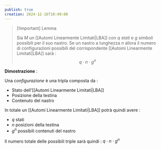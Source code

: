 ```yaml
---
publish: true
creation: 2024-12-16T10:49:00
---
```

>[!important] Lemma
>
>Sia $M$ un [[Automi Linearmente Limitati|LBA]] con $q$ *stati* e $g$ *simboli* possibili per il suo nastro. Se un nastro a lunghezza $n$ allora il numero di configurazioni possibili del corrispondente [[Automi Linearmente Limitati|LBA]] sarà : 
>$$q \cdot n \cdot g^n$$

**Dimostrazione** : 

Una *configurazione* è una tripla composta da : 
+ Stato dell'[[Automi Linearmente Limitati|LBA]]
+ Posizione della testina
+ Contenuto del nastro 

In totale un [[Automi Linearmente Limitati|LBA]] potrà quindi avere : 
+ $q$ stati
+ $n$ posizioni della testina
+ $g^n$ possibili contenuti del nastro 

Il numero totale delle possibili triple sarà quindi : $q\cdot n \cdot g^n$ 